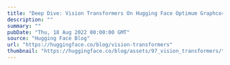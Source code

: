 ```yaml
---
title: "Deep Dive: Vision Transformers On Hugging Face Optimum Graphcore"
description: ""
summary: ""
pubDate: "Thu, 18 Aug 2022 00:00:00 GMT"
source: "Hugging Face Blog"
url: "https://huggingface.co/blog/vision-transformers"
thumbnail: "https://huggingface.co/blog/assets/97_vision_transformers/thumbnail.png"
---
```


